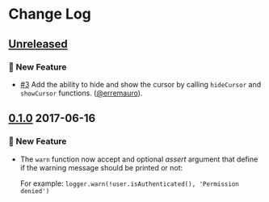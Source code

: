 # Change Log

## [Unreleased]

### :rocket: New Feature

* [#3] Add the ability to hide and show the cursor by calling `hideCursor` and 
  `showCursor` functions. ([@erremauro](https://github.com/erremauro)).
  
[#3]: https://github.com/rearjs/rear-logger/pull/3

## [0.1.0] 2017-06-16

### :rocket: New Feature

* The `warn` function now accept and optional _assert_ argument that define
  if the warning message should be printed or not:
   
  For example: `logger.warn(!user.isAuthenticated(), 'Permission denied')`

[Unreleased]: https://github.com/rearjs/rear-logger/compare/0.1.0...HEAD    
[0.1.0]: https://github.com/rearjs/rear-logger/tree/0.1.0
